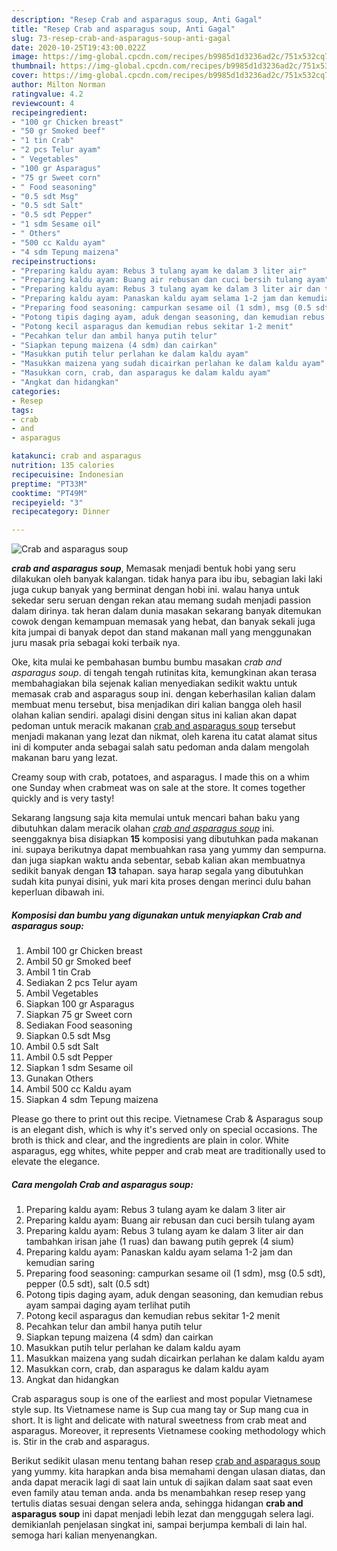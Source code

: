 ```yaml
---
description: "Resep Crab and asparagus soup, Anti Gagal"
title: "Resep Crab and asparagus soup, Anti Gagal"
slug: 73-resep-crab-and-asparagus-soup-anti-gagal
date: 2020-10-25T19:43:00.022Z
image: https://img-global.cpcdn.com/recipes/b9985d1d3236ad2c/751x532cq70/crab-and-asparagus-soup-foto-resep-utama.jpg
thumbnail: https://img-global.cpcdn.com/recipes/b9985d1d3236ad2c/751x532cq70/crab-and-asparagus-soup-foto-resep-utama.jpg
cover: https://img-global.cpcdn.com/recipes/b9985d1d3236ad2c/751x532cq70/crab-and-asparagus-soup-foto-resep-utama.jpg
author: Milton Norman
ratingvalue: 4.2
reviewcount: 4
recipeingredient:
- "100 gr Chicken breast"
- "50 gr Smoked beef"
- "1 tin Crab"
- "2 pcs Telur ayam"
- " Vegetables"
- "100 gr Asparagus"
- "75 gr Sweet corn"
- " Food seasoning"
- "0.5 sdt Msg"
- "0.5 sdt Salt"
- "0.5 sdt Pepper"
- "1 sdm Sesame oil"
- " Others"
- "500 cc Kaldu ayam"
- "4 sdm Tepung maizena"
recipeinstructions:
- "Preparing kaldu ayam: Rebus 3 tulang ayam ke dalam 3 liter air"
- "Preparing kaldu ayam: Buang air rebusan dan cuci bersih tulang ayam"
- "Preparing kaldu ayam: Rebus 3 tulang ayam ke dalam 3 liter air dan tambahkan irisan jahe (1 ruas) dan bawang putih geprek (4 sium)"
- "Preparing kaldu ayam: Panaskan kaldu ayam selama 1-2 jam dan kemudian saring"
- "Preparing food seasoning: campurkan sesame oil (1 sdm), msg (0.5 sdt), pepper (0.5 sdt), salt (0.5 sdt)"
- "Potong tipis daging ayam, aduk dengan seasoning, dan kemudian rebus ayam sampai daging ayam terlihat putih"
- "Potong kecil asparagus dan kemudian rebus sekitar 1-2 menit"
- "Pecahkan telur dan ambil hanya putih telur"
- "Siapkan tepung maizena (4 sdm) dan cairkan"
- "Masukkan putih telur perlahan ke dalam kaldu ayam"
- "Masukkan maizena yang sudah dicairkan perlahan ke dalam kaldu ayam"
- "Masukkan corn, crab, dan asparagus ke dalam kaldu ayam"
- "Angkat dan hidangkan"
categories:
- Resep
tags:
- crab
- and
- asparagus

katakunci: crab and asparagus 
nutrition: 135 calories
recipecuisine: Indonesian
preptime: "PT33M"
cooktime: "PT49M"
recipeyield: "3"
recipecategory: Dinner

---
```



![Crab and asparagus soup](https://img-global.cpcdn.com/recipes/b9985d1d3236ad2c/751x532cq70/crab-and-asparagus-soup-foto-resep-utama.jpg)

<b><i>crab and asparagus soup</i></b>, Memasak menjadi bentuk hobi yang seru dilakukan oleh banyak kalangan. tidak hanya para ibu ibu, sebagian laki laki juga cukup banyak yang berminat dengan hobi ini. walau hanya untuk sekedar seru seruan dengan rekan atau memang sudah menjadi passion dalam dirinya. tak heran dalam dunia masakan sekarang banyak ditemukan cowok dengan kemampuan memasak yang hebat, dan banyak sekali juga kita jumpai di banyak depot dan stand makanan mall yang menggunakan juru masak pria sebagai koki terbaik nya.

Oke, kita mulai ke pembahasan bumbu bumbu masakan <i>crab and asparagus soup</i>. di tengah tengah rutinitas kita, kemungkinan akan terasa membahagiakan bila sejenak kalian menyediakan sedikit waktu untuk memasak crab and asparagus soup ini. dengan keberhasilan kalian dalam membuat menu tersebut, bisa menjadikan diri kalian bangga oleh hasil olahan kalian sendiri. apalagi disini dengan situs ini kalian akan dapat pedoman untuk meracik makanan <u>crab and asparagus soup</u> tersebut menjadi makanan yang lezat dan nikmat, oleh karena itu catat alamat situs ini di komputer anda sebagai salah satu pedoman anda dalam mengolah makanan baru yang lezat.

Creamy soup with crab, potatoes, and asparagus. I made this on a whim one Sunday when crabmeat was on sale at the store. It comes together quickly and is very tasty!


Sekarang langsung saja kita memulai untuk mencari bahan baku yang dibutuhkan dalam meracik olahan <u><i>crab and asparagus soup</i></u> ini. seenggaknya bisa disiapkan <b>15</b> komposisi yang dibutuhkan pada makanan ini. supaya berikutnya dapat membuahkan rasa yang yummy dan sempurna. dan juga siapkan waktu anda sebentar, sebab kalian akan membuatnya sedikit banyak dengan <b>13</b> tahapan. saya harap segala yang dibutuhkan sudah kita punyai disini, yuk mari kita proses dengan merinci dulu bahan keperluan dibawah ini.

<!--inarticleads1-->

##### Komposisi dan bumbu yang digunakan untuk menyiapkan Crab and asparagus soup:

1. Ambil 100 gr Chicken breast
1. Ambil 50 gr Smoked beef
1. Ambil 1 tin Crab
1. Sediakan 2 pcs Telur ayam
1. Ambil  Vegetables
1. Siapkan 100 gr Asparagus
1. Siapkan 75 gr Sweet corn
1. Sediakan  Food seasoning
1. Siapkan 0.5 sdt Msg
1. Ambil 0.5 sdt Salt
1. Ambil 0.5 sdt Pepper
1. Siapkan 1 sdm Sesame oil
1. Gunakan  Others
1. Ambil 500 cc Kaldu ayam
1. Siapkan 4 sdm Tepung maizena


Please go there to print out this recipe. Vietnamese Crab &amp; Asparagus soup is an elegant dish, which is why it&#39;s served only on special occasions. The broth is thick and clear, and the ingredients are plain in color. White asparagus, egg whites, white pepper and crab meat are traditionally used to elevate the elegance. 

<!--inarticleads2-->

##### Cara mengolah Crab and asparagus soup:

1. Preparing kaldu ayam: Rebus 3 tulang ayam ke dalam 3 liter air
1. Preparing kaldu ayam: Buang air rebusan dan cuci bersih tulang ayam
1. Preparing kaldu ayam: Rebus 3 tulang ayam ke dalam 3 liter air dan tambahkan irisan jahe (1 ruas) dan bawang putih geprek (4 sium)
1. Preparing kaldu ayam: Panaskan kaldu ayam selama 1-2 jam dan kemudian saring
1. Preparing food seasoning: campurkan sesame oil (1 sdm), msg (0.5 sdt), pepper (0.5 sdt), salt (0.5 sdt)
1. Potong tipis daging ayam, aduk dengan seasoning, dan kemudian rebus ayam sampai daging ayam terlihat putih
1. Potong kecil asparagus dan kemudian rebus sekitar 1-2 menit
1. Pecahkan telur dan ambil hanya putih telur
1. Siapkan tepung maizena (4 sdm) dan cairkan
1. Masukkan putih telur perlahan ke dalam kaldu ayam
1. Masukkan maizena yang sudah dicairkan perlahan ke dalam kaldu ayam
1. Masukkan corn, crab, dan asparagus ke dalam kaldu ayam
1. Angkat dan hidangkan


Crab asparagus soup is one of the earliest and most popular Vietnamese style sup. Its Vietnamese name is Sup cua mang tay or Sup mang cua in short. It is light and delicate with natural sweetness from crab meat and asparagus. Moreover, it represents Vietnamese cooking methodology which is. Stir in the crab and asparagus. 

Berikut sedikit ulasan menu tentang bahan resep <u>crab and asparagus soup</u> yang yummy. kita harapkan anda bisa memahami dengan ulasan diatas, dan anda dapat meracik lagi di saat lain untuk di sajikan dalam saat saat even even family atau teman anda. anda bs menambahkan resep resep yang tertulis diatas sesuai dengan selera anda, sehingga hidangan <b>crab and asparagus soup</b> ini dapat menjadi lebih lezat dan menggugah selera lagi. demikianlah penjelasan singkat ini, sampai berjumpa kembali di lain hal. semoga hari kalian menyenangkan.
